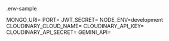 .env-sample

MONGO_URI=
PORT=
JWT_SECRET=
NODE_ENV=development
CLOUDINARY_CLOUD_NAME=
CLOUDINARY_API_KEY=
CLOUDINARY_API_SECRET=
GEMINI_API=

